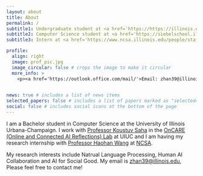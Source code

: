 ```yaml
---
layout: about
title: About
permalink: /
subtitle1: Undergraduate student at <a href='https://https://illinois.edu/'>University of Illinios Urbana-Champaign</a>
subtitle2: Computer Science student at <a href='https://siebelschool.illinois.edu/'>Siebel School of Computing and Data Science</a>
subtitle3: Intern at <a href='https://www.ncsa.illinois.edu/people/staff-directory/?directory-search=Xianyang&submit=Search'>National Center for Supercomputing Applications </a>

profile:
  align: right
  image: prof_pic.jpg
  image_circular: false # crops the image to make it circular
  more_info: >
    <p><a href='https://outlook.office.com/mail/'>Email: zhan39@illinois.edu</a></p>
 

news: true # includes a list of news items
selected_papers: false # includes a list of papers marked as "selected={true}"
social: false # includes social icons at the bottom of the page
---
```



I am a Bachelor student in Computer Science at the University of Illinois Urbana-Champaign. I work with [Professor Koustuv Saha](https://koustuv.com/) in the [OnCARE (Online and Connected AI Reflections) Lab](https://oncare.cs.illinois.edu/) at UIUC and I am having my research internship with [Professor Haohan Wang](https://haohanwang.github.io/index.html) at [NCSA](https://spin.ncsa.illinois.edu/24-25-academic-year-interns/).

My research interests include Natrual Language Processing, Human AI Collaboration and AI for Social Good. My email is zhan39@illinois.edu, Please feel free to contact me!
